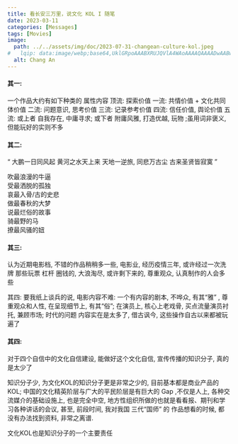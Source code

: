 ```yaml
---
title: 看长安三万里，说文化 KOL I 随笔
date: 2023-03-11
categories: [Messages]
tags: [Movies]
image:
  path: ../../assets/img/doc/2023-07-31-changean-culture-kol.jpeg
#   lqip: data:image/webp;base64,UklGRpoAAABXRUJQVlA4WAoAAAAQAAAADwAABwAAQUxQSDIAAAARL0AmbZurmr57yyIiqE8oiG0bejIYEQTgqiDA9vqnsUSI6H+oAERp2HZ65qP/VIAWAFZQOCBCAAAA8AEAnQEqEAAIAAVAfCWkAALp8sF8rgRgAP7o9FDvMCkMde9PK7euH5M1m6VWoDXf2FkP3BqV0ZYbO6NA/VFIAAAA
  alt: Chang An
---
```



#### 其一:
一个作品大约有如下种类的 属性内容
顶流: 探索价值
一流: 共情价值 + 文化共同体价值
二流: 问题意识, 思考价值
三流: 记录参考价值
四流: 信任价值, 舆论价值
五流: 或上者 自我存在, 中庸寻求; 或下者 附庸风雅, 打造优越, 玩物 ;虽用词非褒义, 但能玩好的实则不多

#### 其二:
“
     大鹏一日同风起
     黄河之水天上来
     天地一逆旅, 同悲万古尘
     古来圣贤皆寂寞
                                       ”

吹最浪漫的牛逼   
受最洒脱的孤独   
哀最入骨/古的史悲   
做最春秋的大梦   
说最烂俗的故事   
骑最野的马   
撩最风骚的妞   

#### 其三:

认为近期电影档, 不错的作品稍稍多一些,
电影业, 经历疫情三年, 或许经过一次洗牌
那些玩票 杠杆 圈钱的, 大浪淘尽, 或许剩下来的, 尊重观众, 认真制作的人会多些

其四:
要我纸上谈兵的说, 电影内容不难: 一个有内容的剧本, 不哗众, 有其“雅” , 尊重观众和人性, 在呈现细节上, 有其“俗”; 在演员上, 核心上老戏骨, 买点流量演员衬托, 兼顾市场; 时代的问题 内容实在是太多了, 借古讽今, 这些操作自古以来都被玩遍了

#### 其四:

对于四个自信中的文化自信建设, 能做好这个文化自信, 宣传传播的知识分子, 真的是太少了

知识分子少, 为文化KOL的知识分子更是非常之少的, 目前基本都是商业产品的KOL; 中国的文化精英阶层与广大的平民阶层是有巨大的 Gap ,不仅是人上, 各种交流媒介的基础设施上, 也是完全中空, 地方性组织所做的也就是看看报、期刊和学习各种讲话的会议, 甚至, 前段时间, 我对我国 三代“国师” 的 作品想看的时候, 都没有办法找到资料, 非常之离谱.

文化KOL也是知识分子的一个主要责任